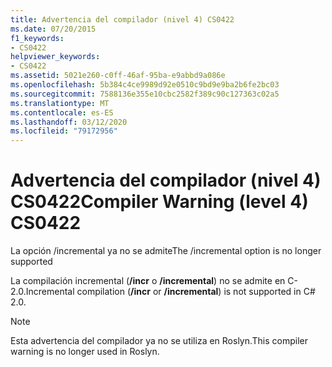 ```yaml
---
title: Advertencia del compilador (nivel 4) CS0422
ms.date: 07/20/2015
f1_keywords:
- CS0422
helpviewer_keywords:
- CS0422
ms.assetid: 5021e260-c0ff-46af-95ba-e9abbd9a086e
ms.openlocfilehash: 5b384c4ce9989d92e0510c9bd9e9ba2b6fe2bc03
ms.sourcegitcommit: 7588136e355e10cbc2582f389c90c127363c02a5
ms.translationtype: MT
ms.contentlocale: es-ES
ms.lasthandoff: 03/12/2020
ms.locfileid: "79172956"
---
```

# <a name="compiler-warning-level-4-cs0422"></a><span data-ttu-id="4445b-102">Advertencia del compilador (nivel 4) CS0422</span><span class="sxs-lookup"><span data-stu-id="4445b-102">Compiler Warning (level 4) CS0422</span></span>

<span data-ttu-id="4445b-103">La opción /incremental ya no se admite</span><span class="sxs-lookup"><span data-stu-id="4445b-103">The /incremental option is no longer supported</span></span>

 <span data-ttu-id="4445b-104">La compilación incremental (**/incr** o **/incremental**) no se admite en C- 2.0.</span><span class="sxs-lookup"><span data-stu-id="4445b-104">Incremental compilation (**/incr** or **/incremental**) is not supported in C# 2.0.</span></span>

> [!NOTE]
> <span data-ttu-id="4445b-105">Esta advertencia del compilador ya no se utiliza en Roslyn.</span><span class="sxs-lookup"><span data-stu-id="4445b-105">This compiler warning is no longer used in Roslyn.</span></span>
